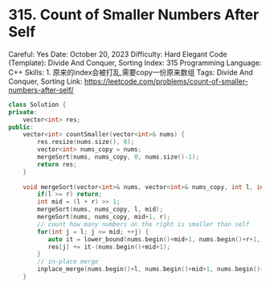 # 315. Count of Smaller Numbers After Self

Careful: Yes
Date: October 20, 2023
Difficulty: Hard
Elegant Code (Template): Divide And Conquer, Sorting
Index: 315
Programming Language: C++
Skills: 1. 原来的index会被打乱,需要copy一份原来数组
Tags: Divide And Conquer, Sorting
Link: https://leetcode.com/problems/count-of-smaller-numbers-after-self/

```cpp
class Solution {
private:
    vector<int> res;
public:
    vector<int> countSmaller(vector<int>& nums) {
        res.resize(nums.size(), 0);
        vector<int> nums_copy = nums;
        mergeSort(nums, nums_copy, 0, nums.size()-1);
        return res;
    }
    
    void mergeSort(vector<int>& nums, vector<int>& nums_copy, int l, int r) {
        if(l >= r) return;
        int mid = (l + r) >> 1;
        mergeSort(nums, nums_copy, l, mid);
        mergeSort(nums, nums_copy, mid+1, r);
        // count how many numbers on the right is smaller than self
        for(int j = l; j <= mid; ++j) {
           auto it = lower_bound(nums.begin()+mid+1, nums.begin()+r+1, nums_copy[j]);
           res[j] += it-(nums.begin()+mid+1);
        }
        // in-place merge
        inplace_merge(nums.begin()+l, nums.begin()+mid+1, nums.begin()+r+1);
    }
```